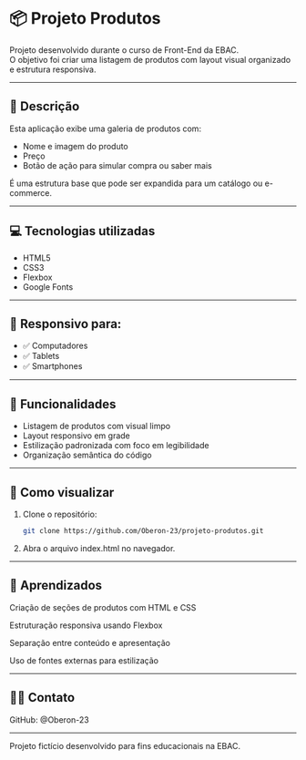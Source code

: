 # 📦 Projeto Produtos

Projeto desenvolvido durante o curso de Front-End da EBAC.  
O objetivo foi criar uma listagem de produtos com layout visual organizado e estrutura responsiva.

---

## 📄 Descrição

Esta aplicação exibe uma galeria de produtos com:

- Nome e imagem do produto  
- Preço  
- Botão de ação para simular compra ou saber mais

É uma estrutura base que pode ser expandida para um catálogo ou e-commerce.

---

## 💻 Tecnologias utilizadas

- HTML5  
- CSS3  
- Flexbox  
- Google Fonts

---

## 📱 Responsivo para:

- ✅ Computadores  
- ✅ Tablets  
- ✅ Smartphones

---

## 🧩 Funcionalidades

- Listagem de produtos com visual limpo  
- Layout responsivo em grade  
- Estilização padronizada com foco em legibilidade  
- Organização semântica do código

---

## 🚀 Como visualizar

1. Clone o repositório:
   ```bash
   git clone https://github.com/Oberon-23/projeto-produtos.git
   ```
2. Abra o arquivo index.html no navegador.

--- 

## 🧠 Aprendizados
Criação de seções de produtos com HTML e CSS

Estruturação responsiva usando Flexbox

Separação entre conteúdo e apresentação

Uso de fontes externas para estilização

---

## 🙋‍♂️ Contato
GitHub: @Oberon-23

--- 

Projeto fictício desenvolvido para fins educacionais na EBAC.


